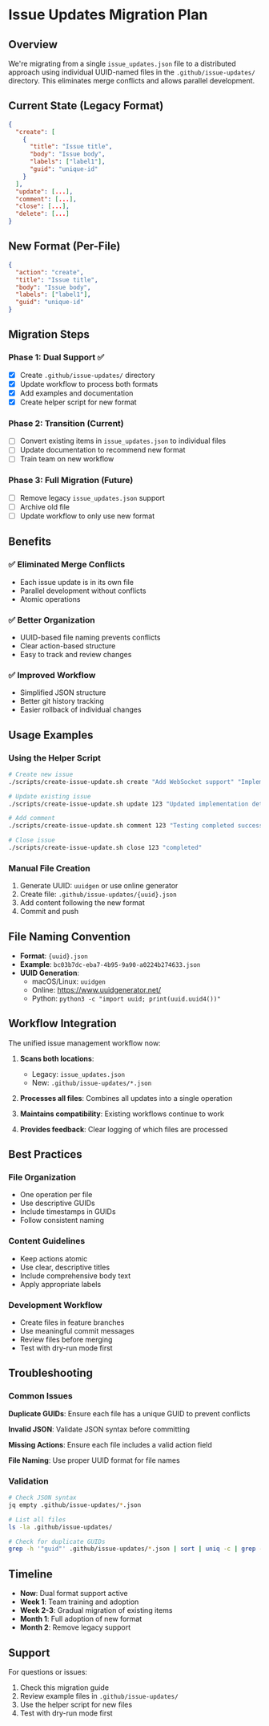 # Issue Updates Migration Plan

## Overview

We're migrating from a single `issue_updates.json` file to a distributed
approach using individual UUID-named files in the `.github/issue-updates/`
directory. This eliminates merge conflicts and allows parallel development.

## Current State (Legacy Format)

```json
{
  "create": [
    {
      "title": "Issue title",
      "body": "Issue body",
      "labels": ["label1"],
      "guid": "unique-id"
    }
  ],
  "update": [...],
  "comment": [...],
  "close": [...],
  "delete": [...]
}
```

## New Format (Per-File)

```json
{
  "action": "create",
  "title": "Issue title",
  "body": "Issue body",
  "labels": ["label1"],
  "guid": "unique-id"
}
```

## Migration Steps

### Phase 1: Dual Support ✅

- [x] Create `.github/issue-updates/` directory
- [x] Update workflow to process both formats
- [x] Add examples and documentation
- [x] Create helper script for new format

### Phase 2: Transition (Current)

- [ ] Convert existing items in `issue_updates.json` to individual files
- [ ] Update documentation to recommend new format
- [ ] Train team on new workflow

### Phase 3: Full Migration (Future)

- [ ] Remove legacy `issue_updates.json` support
- [ ] Archive old file
- [ ] Update workflow to only use new format

## Benefits

### ✅ Eliminated Merge Conflicts

- Each issue update is in its own file
- Parallel development without conflicts
- Atomic operations

### ✅ Better Organization

- UUID-based file naming prevents conflicts
- Clear action-based structure
- Easy to track and review changes

### ✅ Improved Workflow

- Simplified JSON structure
- Better git history tracking
- Easier rollback of individual changes

## Usage Examples

### Using the Helper Script

```bash
# Create new issue
./scripts/create-issue-update.sh create "Add WebSocket support" "Implement real-time updates" "enhancement,frontend"

# Update existing issue
./scripts/create-issue-update.sh update 123 "Updated implementation details" "enhancement,completed"

# Add comment
./scripts/create-issue-update.sh comment 123 "Testing completed successfully"

# Close issue
./scripts/create-issue-update.sh close 123 "completed"
```

### Manual File Creation

1. Generate UUID: `uuidgen` or use online generator
2. Create file: `.github/issue-updates/{uuid}.json`
3. Add content following the new format
4. Commit and push

## File Naming Convention

- **Format**: `{uuid}.json`
- **Example**: `bc03b7dc-eba7-4b95-9a90-a0224b274633.json`
- **UUID Generation**:
  - macOS/Linux: `uuidgen`
  - Online: https://www.uuidgenerator.net/
  - Python: `python3 -c "import uuid; print(uuid.uuid4())"`

## Workflow Integration

The unified issue management workflow now:

1. **Scans both locations**:
   - Legacy: `issue_updates.json`
   - New: `.github/issue-updates/*.json`

2. **Processes all files**: Combines all updates into a single operation

3. **Maintains compatibility**: Existing workflows continue to work

4. **Provides feedback**: Clear logging of which files are processed

## Best Practices

### File Organization

- One operation per file
- Use descriptive GUIDs
- Include timestamps in GUIDs
- Follow consistent naming

### Content Guidelines

- Keep actions atomic
- Use clear, descriptive titles
- Include comprehensive body text
- Apply appropriate labels

### Development Workflow

- Create files in feature branches
- Use meaningful commit messages
- Review files before merging
- Test with dry-run mode first

## Troubleshooting

### Common Issues

**Duplicate GUIDs**: Ensure each file has a unique GUID to prevent conflicts

**Invalid JSON**: Validate JSON syntax before committing

**Missing Actions**: Ensure each file includes a valid action field

**File Naming**: Use proper UUID format for file names

### Validation

```bash
# Check JSON syntax
jq empty .github/issue-updates/*.json

# List all files
ls -la .github/issue-updates/

# Check for duplicate GUIDs
grep -h '"guid"' .github/issue-updates/*.json | sort | uniq -c | grep -v "1 "
```

## Timeline

- **Now**: Dual format support active
- **Week 1**: Team training and adoption
- **Week 2-3**: Gradual migration of existing items
- **Month 1**: Full adoption of new format
- **Month 2**: Remove legacy support

## Support

For questions or issues:

1. Check this migration guide
2. Review example files in `.github/issue-updates/`
3. Use the helper script for new files
4. Test with dry-run mode first
